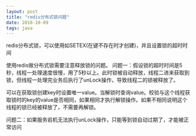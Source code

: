 ```yaml
---
layout: post
title: "redis分布式锁问题"
date: 2018-10-09
tags: java
---
```


redis分布式锁，可以使用如SETEX(在键不存在时才创建)，并且设置锁的超时时间

使用redis做分布式锁需要注意释放锁的问题。
问题一：假设锁的超时时间是5秒，线程一处理速度很慢，用了5秒以上。此时锁被自动释放，线程二进来获取到锁，但线程一处理完业务后执行了unLock操作，导致线程二的锁被释放了。

可以在获取锁创建key时设置唯一value。当解锁时查询value。校验与这个线程获取锁时的key的value是否相同，如果相同才执行解锁操作。如果不相同说明这个线程的锁已经被释放了，不需要再解锁。

问题二：如果服务宕机无法执行unLock操作，只能等到锁自动过期了，才能被正常访问

